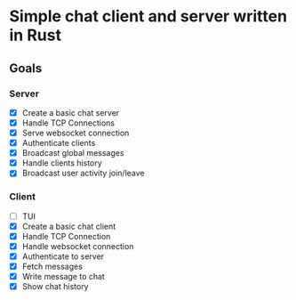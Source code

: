 # Simple chat client and server written in Rust

## Goals

### Server
- [X] Create a basic chat server
- [X] Handle TCP Connections
- [X] Serve websocket connection
- [X] Authenticate clients
- [X] Broadcast global messages
- [X] Handle clients history
- [X] Broadcast user activity join/leave

### Client
- [ ] TUI
- [X] Create a basic chat client
- [X] Handle TCP Connection
- [X] Handle websocket connection
- [X] Authenticate to server
- [X] Fetch messages
- [X] Write message to chat
- [X] Show chat history

